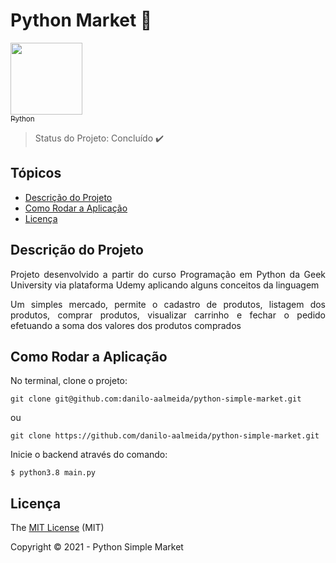 # Python Market :1234:

[<img src="https://simpleicons.org/icons/python.svg" width=115><br><sub>Python</sub>](https://www.python.org/) 

> Status do Projeto: Concluído :heavy_check_mark:

## Tópicos
  - [Descrição do Projeto](#descrição-do-projeto)
  - [Como Rodar a Aplicação](#como-rodar-a-aplicação)
  - [Licença](#licença)


## Descrição do Projeto

<p align="justify">Projeto desenvolvido a partir do curso Programação em Python da Geek University via plataforma Udemy aplicando alguns conceitos da linguagem</p>

<p align="justify">Um simples mercado, permite o cadastro de produtos, listagem dos produtos, comprar produtos, visualizar carrinho e fechar o pedido efetuando a soma dos valores dos produtos comprados</p>

## Como Rodar a Aplicação

No terminal, clone o projeto:

```
git clone git@github.com:danilo-aalmeida/python-simple-market.git
```
ou
```
git clone https://github.com/danilo-aalmeida/python-simple-market.git
```

Inicie o backend através do comando:

```
$ python3.8 main.py
```


## Licença 

The [MIT License](https://github.com/danilo-aalmeida/python-simple-market/blob/master/LICENSE) (MIT)

Copyright :copyright: 2021 - Python Simple Market
